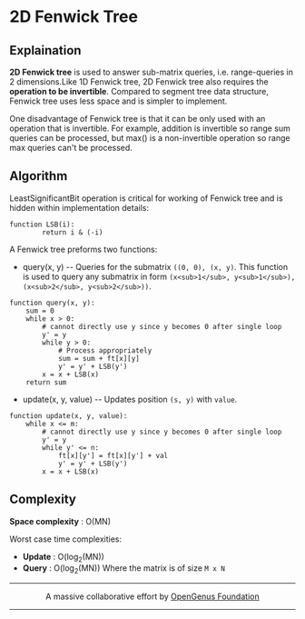 # 2D Fenwick Tree

## Explaination
**2D Fenwick tree** is used to answer sub-matrix queries, i.e. range-queries in 2 dimensions.Like 1D Fenwick tree, 2D Fenwick tree also requires the **operation to be invertible**. Compared to segment tree data structure, Fenwick tree uses less space and is simpler to implement.

One disadvantage of Fenwick tree is that it can be only used with an operation that is invertible. For example, addition is invertible so range sum queries can be processed, but max() is a non-invertible operation so range max queries can't be processed.

## Algorithm
LeastSignificantBit operation is critical for working of Fenwick tree and is hidden within implementation details:
```
function LSB(i):
        return i & (-i)
```
A Fenwick tree preforms two functions:
* query(x, y) -- Queries for the submatrix `((0, 0), (x, y)`. This function is used to query any submatrix in form `(x<sub>1</sub>, y<sub>1</sub>), (x<sub>2</sub>, y<sub>2</sub>))`.
```
function query(x, y):
    sum = 0
    while x > 0:
        # cannot directly use y since y becomes 0 after single loop
        y' = y
        while y > 0:
            # Process appropriately
            sum = sum + ft[x][y]
            y' = y' + LSB(y')
        x = x + LSB(x)
    return sum
```
* update(x, y, value) -- Updates position `(s, y)` with `value`.
```
function update(x, y, value):
    while x <= m:
        # cannot directly use y since y becomes 0 after single loop
        y' = y
        while y' <= n:
            ft[x][y'] = ft[x][y'] + val
            y' = y' + LSB(y')
        x = x + LSB(x)
```

## Complexity
__Space complexity__ : O(MN)

Worst case time complexities:
* __Update__ : O(log<sub>2</sub>(MN))
* __Query__ : O(log<sub>2</sub>(MN))
Where the matrix is of size `M x N`

---
<p align="center">
	A massive collaborative effort by <a href="https://github.com/OpenGenus/cosmos">OpenGenus Foundation</a>
</p>

---
